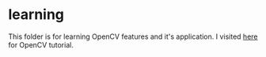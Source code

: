 # learning
This folder is for learning OpenCV features and it's application. I visited [here](https://blog.naver.com/samsjang) for OpenCV tutorial. 
